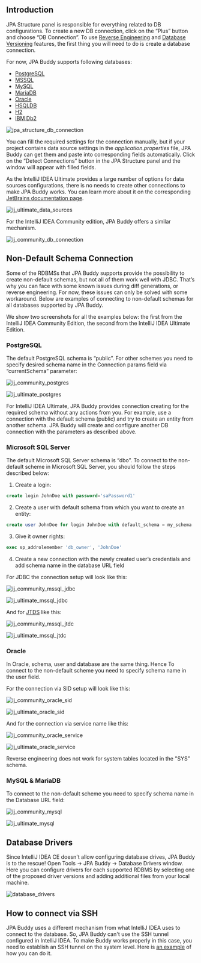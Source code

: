 ## Introduction

JPA Structure panel is responsible for everything related to DB configurations. To create a new DB connection, click on the “Plus” button and choose “DB Connection”. To use [Reverse Engineering](https://www.jpa-buddy.com/documentation/reverse-engineering/) and [Database Versioning](https://www.jpa-buddy.com/documentation/database-versioning/) features, the first thing you will need to do is create a database connection.

For now, JPA Buddy supports following databases:

- [PostgreSQL](https://www.postgresql.org/)
- [MSSQL](https://www.microsoft.com/sql-server/sql-server-2019?rtc=1)
- [MySQL](https://www.mysql.com/)
- [MariaDB](https://mariadb.org/)
- [Oracle](https://www.oracle.com/database/)
- [HSQLDB](http://hsqldb.org/)
- [H2](https://www.h2database.com/html/main.html)
- [IBM Db2](https://www.ibm.com/analytics/db2)

![jpa_structure_db_connection](img/jpa_structure_db_connection.jpeg)

You can fill the required settings for the connection manually, but if your project contains data source settings in the *application.properties* file, JPA Buddy can get them and paste into corresponding fields automatically. Click on the “Detect Connections” button in the JPA Structure panel and the window will appear with filled fields.

As the IntelliJ IDEA Ultimate provides a large number of options for data sources configurations, there is no needs to create other connections to make JPA Buddy works. You can learn more about it on the corresponding [JetBrains documentation page](https://www.jetbrains.com/help/idea/data-sources-and-drivers-dialog.html). 

![ij_ultimate_data_sources](img/ij_ultimate_data_sources.jpeg)

For the IntelliJ IDEA Community edition, JPA Buddy offers a similar mechanism.

![ij_community_db_connection](img/ij_community_db_connection.jpeg)

## Non-Default Schema Connection

Some of the RDBMSs that JPA Buddy supports provide the possibility to create non-default schemas, but not all of them work well with JDBC. That’s why you can face with some known issues during diff generations, or reverse engineering. For now, these issues can only be solved with some workaround. Below are examples of connecting to non-default schemas for all databases supported by JPA Buddy.

<div class="note">
We show two screenshots for all the examples below: the first from the IntelliJ IDEA Community Edition, the second from the IntelliJ IDEA Ultimate Edition.
</div>

### PostgreSQL

The default PostgreSQL schema is “public”. For other schemes you need to specify desired schema name in the Connection params field via “currentSchema” parameter:

![ij_community_postgres](img/ij_community_postgres.jpeg)

![ij_ultimate_postgres](img/ij_ultimate_postgres.jpeg)

<div class="note">
For IntelliJ IDEA Ultimate, JPA Buddy provides connection creating for the required schema without any actions from you. For example, use a connection with the default schema (public) and try to create an entity from another schema. JPA Buddy will create and configure another DB connection with the parameters as described above.
</div>

### Microsoft SQL Server

The default Microsoft SQL Server schema is “dbo”. To connect to the non-default scheme in Microsoft SQL Server, you should follow the steps described below: 

1. Create a login: 

```sql
create login JohnDoe with password='saPassword1'
```

2. Create a user with default schema from which you want to create an entity: 

```sql
create user JohnDoe for login JohnDoe with default_schema = my_schema 
```

3. Give it owner rights:

```sql
exec sp_addrolemember 'db_owner', 'JohnDoe' 
```

4. Create a new connection with the newly created user’s credentials and add schema name in the database URL field

For JDBC the connection setup will look like this:

![ij_community_mssql_jdbc](img/ij_community_mssql_jdbc.jpeg)

![ij_ultimate_mssql_jdbc](img/ij_ultimate_mssql_jdbc.jpeg)

And for [JTDS](http://jtds.sourceforge.net/faq.html) like this:

![ij_community_mssql_jtdc](img/ij_community_mssql_jtdc.jpeg)

![ij_ultimate_mssql_jtdc](img/ij_ultimate_mssql_jtdc.jpeg)

### Oracle

In Oracle, schema, user and database are the same thing. Hence To connect to the non-default scheme you need to specify schema name in the user field.

For the connection via SID setup will look like this:

![ij_community_oracle_sid](img/ij_community_oracle_sid.jpeg)

![ij_ultimate_oracle_sid](img/ij_ultimate_oracle_sid.jpeg)

And for the connection via service name like this:

![ij_community_oracle_service](img/ij_community_oracle_service.jpeg)

![ij_ultimate_oracle_service](img/ij_ultimate_oracle_service.jpeg)

<div class="note">
Reverse engineering does not work for system tables located in the "SYS” schema.
</div>

### MySQL & MariaDB

To connect to the non-default scheme you need to specify schema name in the Database URL field:

![ij_community_mysql](img/ij_community_mysql.jpeg)

![ij_ultimate_mysql](img/ij_ultimate_mysql.jpeg)

## Database Drivers

Since IntelliJ IDEA CE doesn't allow configuring database drives, JPA Buddy is to the rescue! Open Tools -> JPA Buddy -> Database Drivers window. Here you can configure drivers for each supported RDBMS by selecting one of the proposed driver versions and adding additional files from your local machine.

![database_drivers](img/database_drivers.jpeg)

## How to connect via SSH

JPA Buddy uses a different mechanism from what IntelliJ IDEA uses to connect to the database. So, JPA Buddy can't use the SSH tunnel configured in IntelliJ IDEA. To make Buddy works properly in this case, you need to establish an SSH tunnel on the system level. Here is [an example](https://www.linode.com/docs/guides/create-an-ssh-tunnel-for-mysql-remote-access/) of how you can do it.

